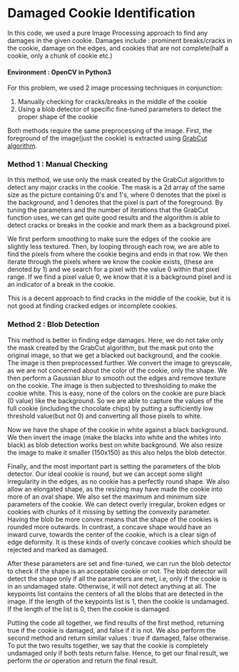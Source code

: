 # Damaged Cookie Identification

In this code, we used a pure Image Processing approach to find any damages in the given cookie. Damages include : prominent breaks/cracks in the cookie, damage on the edges, and cookies
that are not complete(half a cookie, only a chunk of cookie etc.)

#### Environment : OpenCV in Python3

For this problem, we used 2 image processing techniques in conjunction:

1. Manually checking for cracks/breaks in the middle of the cookie
2. Using a blob detector of specific fine-tuned parameters to detect the proper shape of the cookie

Both methods require the same preprocessing of the image. First, the foreground of the image(just the cookie) is extracted using 
[GrabCut algorithm](https://opencv-python-tutroals.readthedocs.io/en/latest/py_tutorials/py_imgproc/py_grabcut/py_grabcut.html).

### Method 1 : Manual Checking

In this method, we use only the mask created by the GrabCut algorithm to detect any major cracks in the cookie. The mask is a 2d array of the same size as the picture
containing 0's and 1's, where 0 denotes that the pixel is the background, and 1 denotes that the pixel is part of the foreground. By tuning the parameters and the number of iterations
that the GrabCut function uses, we can get quite good results and the algorithm is able to detect cracks or breaks in the cookie and mark them as a background pixel.

We first perform smoothing to make sure the edges of the cookie are slightly less textured. Then, by looping through each row, we are able to find the pixels from where the 
cookie begins and ends in that row. We then iterate through the pixels where we know the cookie exists, (these are denoted by 1) and we search for a pixel with the value 0 
within that pixel range. If we find a pixel value 0, we know that it is a background pixel and is an indicator of a break in the cookie. 

This is a decent approach to find cracks in the middle of the cookie, but it is not good at finding cracked edges or incomplete cookies.

### Method 2 : Blob Detection

This method is better in finding edge damages. Here, we do not take only the mask created by the GrabCut algorithm, but the mask put onto the original image, so that we get a 
blacked out background, and the cookie. The image is then preprocessed further. We convert the image to greyscale, as we are not concerned about the color of the cookie, only the
shape. We then perform a Gaussian blur to smooth out the edges and remove texture on the cookie. The image is then subjected to thresholding to make the cookie white. This is 
easy, none of the colors on the cookie are pure black (0 value) like the background. So we are able to capture the values of the full cookie (including the chocolate chips) by putting
a sufficiently low threshold value(but not 0) and converting all those pixels to white.

Now we have the shape of the cookie in white against a black background. We then invert the image (make the blacks into white and the whites into black) as blob detection works 
best on white background. We also resize the image to make it smaller (150x150) as this also helps the blob detector. 

Finally, and the most important part is setting the parameters of the blob detector. Our ideal cookie is round, but we can accept some slight irregularity in the edges, as no cookie
has a perfectly round shape. We also allow an elongated shape, as the resizing may have made the cookie into more of an oval shape. We also set the maximum and minimum 
size parameters of the cookie. We can detect overly irregular, broken edges or cookies with chunks of it missing by setting the convexity parameter. Having the blob be more convex
means that the shape of the cookies is rounded more outwards. In contrast, a concave shape would have an inward curve, towards the center of the cookie, which is a clear sign of
edge deformity. It is these kinds of overly concave cookies which should be rejected and marked as damaged. 

After these parameters are set and fine-tuned, we can run the blob detector to check if the shape is an acceptable cookie or not. The blob detector will detect the shape only if all the
parameters are met, i.e, only if the cookie is in an undamaged state. Otherwise, it will not detect anything at all. The keypoints list contains the centers of all the blobs that
are detected in the image. If the length of the keypoints list is 1, then the cookie is undamaged. If the length of the list is 0, then the cookie is damaged.


Putting the code all together, we find results of the first method, returning true if the cookie is damaged, and false if it is not. We also perform the second method and return
similar values : true if damaged, false otherwise. To put the two results together, we say that the cookie is completely undamaged only if both tests return false. 
Hence, to get our final result, we perform the *or* operation and return the final result. 





